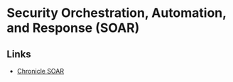 # Security Orchestration, Automation, and Response (SOAR)

## Links

- [Chronicle SOAR](https://cloud.google.com/chronicle-soar)
